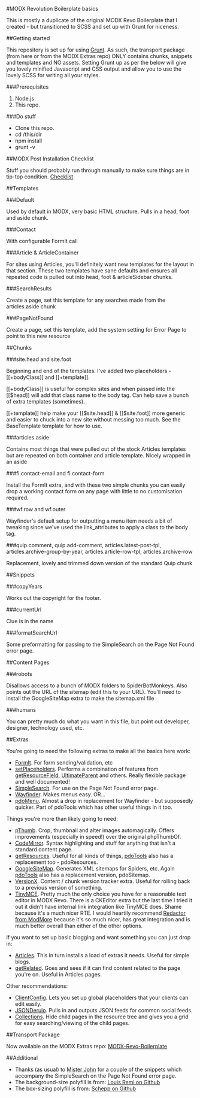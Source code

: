 #MODX Revolution Boilerplate basics

This is mostly a duplicate of the original MODX Revo Boilerplate that I created - but transitioned to SCSS and set up with Grunt for niceness.
  
##Getting started
  
This repository is set up for using [Grunt](http://gruntjs.com/). As such, the transport package (from here or from the MODX Extras repo) ONLY contains chunks, snippets and templates and NO assets. Setting Grunt up as per the below will give you lovely minified Javascript and CSS output and allow you to use the lovely SCSS for writing all your styles.
  
###Prerequisites
  
1. Node.js
2. This repo.

###Do stuff

* Clone this repo.
* cd /this/dir
* npm install
* grunt -v

##MODX Post Installation Checklist

Stuff you should probably run through manually to make sure things are in tip-top condition. [Checklist](https://github.com/pdincubus/MODX-Revo-Boilerplate/blob/master/Post-Installation-Checklist.md)

##Templates

###Default

Used by default in MODX, very basic HTML structure. Pulls in a head, foot and aside chunk.

###Contact

With configurable FormIt call

###Article & ArticleContainer

For sites using Articles, you'll definitely want new templates for the layout in that section. These two templates have sane defaults and ensures all repeated code is pulled out into head, foot & articleSidebar chunks.

###SearchResults

Create a page, set this template for any searches made from the articles.aside chunk

###PageNotFound

Create a page, set this template, add the system setting for Error Page to point to this new resource


##Chunks

###site.head and site.foot

Beginning and end of the templates. I've added two placeholders - [[+bodyClass]] and [[+template]].

[[+bodyClass]] is useful for complex sites and when passed into the [[$head]] will add that class name to the body tag. Can help save a bunch of extra templates (sometimes).

[[+template]] help make your [[$site.head]] & [[$site.foot]] more generic and easier to chuck into a new site without messing too much. See the BaseTemplate template for how to use.

###articles.aside

Contains most things that were pulled out of the stock Articles templates but are repeated on both container and article template. Nicely wrapped in an aside

###fi.contact-email and fi.contact-form

Install the FormIt extra, and with these two simple chunks you can easily drop a working contact form on any page with little to no customisation required.

###wf.row and wf.outer

Wayfinder's default setup for outputting a menu item needs a bit of tweaking since we've used the link_attributes to apply a class to the body tag.

###quip.comment, quip.add-comment, articles.latest-post-tpl, articles.archive-group-by-year, articles.article-row-tpl, articles.archive-row

Replacement, lovely and trimmed down version of the standard Quip chunk


##Snippets

###copyYears

Works out the copyright for the footer.

###currentUrl

Clue is in the name

###formatSearchUrl

Some preformatting for passing to the SimpleSearch on the Page Not Found error page.


##Content Pages

###robots

Disallows access to a bunch of MODX folders to SpiderBotMonkeys. Also points out the URL of the sitemap (edit this to your URL). You'll need to install the GoogleSiteMap extra to make the sitemap.xml file

###humans

You can pretty much do what you want in this file, but point out developer, designer, technology used, etc.


##Extras

You're going to need the following extras to make all the basics here work:

* [FormIt](http://rtfm.modx.com/extras/revo/formit). For form sending/validation, etc
* [setPlaceholders](https://github.com/oo12/setPlaceholders/). Performs a combination of features from [getResourceField](http://modx.com/extras/package/getresourcefield), [UltimateParent](http://modx.com/extras/package/ultimateparent) and others. Really flexible package and well documented!
* [SimpleSearch](http://rtfm.modx.com/extras/revo/simplesearch). For use on the Page Not Found error page.
* [Wayfinder](http://rtfm.modx.com/extras/revo/wayfinder). Makes menus easy. OR...
* [pdoMenu](http://modx.com/extras/package/pdotools). Almost a drop in replacement for Wayfinder - but supposedly quicker. Part of pdoTools which has other useful things in it too.

Things you're more than likely going to need:

* [pThumb](https://github.com/oo12/phpThumbOf). Crop, thumbnail and alter images automagically. Offers improvements (especially in speed!) over the original phpThumbOf.
* [CodeMirror](http://modx.com/extras/package/codemirror). Syntax highlighting and stuff for anything that isn't a standard content page.
* [getResources](http://rtfm.modx.com/extras/revo/getresources). Useful for all kinds of things, [pdoTools](http://modx.com/extras/package/pdotools) also has a replacement too - pdoResources.
* [GoogleSiteMap](http://rtfm.modx.com/extras/revo/googlesitemap). Generates XML sitemaps for Spiders, etc. Again [pdoTools](http://modx.com/extras/package/pdotools) also has a replacement version, pdoSitemap.
* [VersionX](https://github.com/Mark-H/VersionX2). Content / chunk version tracker extra. Useful for rolling back to a previous version of something.
* [TinyMCE](http://modx.com/extras/package/tinymce). Pretty much the only choice you have for a reasonable text editor in MODX Revo. There is a CKEditor extra but the last time I tried it out it didn't have internal link integration like TinyMCE does. Shame because it's a much nicer RTE. I would heartily recommend [Redactor from ModMore](https://www.modmore.com/?via=231) because it's so much nicer, has great integration and is much better overall than either of the other options.

If you want to set up basic blogging and want something you can just drop in:

* [Articles](http://rtfm.modx.com/extras/revo/articles). This in turn installs a load of extras it needs. Useful for simple blogs.
* [getRelated](http://rtfm.modx.com/extras/revo/getrelated). Goes and sees if it can find content related to the page you're on. Useful in Articles pages.

Other recommendations:

* [ClientConfig](https://www.modmore.com/extras/clientconfig/). Lets you set up global placeholders that your clients can edit easily.
* [JSONDerulo](http://modx.com/extras/package/jsonderulo). Pulls in and outputs JSON feeds for common social feeds.
* [Collections](http://modx.com/extras/package/collections). Hide child pages in the resource tree and gives you a grid for easy searching/viewing of the child pages.


##Transport Package

Now available on the MODX Extras repo: [MODX-Revo-Boilerplate](http://modx.com/extras/package/modxrevoboilerplate)


##Additional

* Thanks (as usual) to [Mister John](https://github.com/johnnoel) for a couple of the snippets which accompany the SimpleSearch on the Page Not Found error page.
* The background-size polyfill is from: [Louis Remi on Github](https://github.com/louisremi/background-size-polyfill)
* The box-sizing polyfill is from: [Schepp on Github](https://github.com/Schepp/box-sizing-polyfill)

